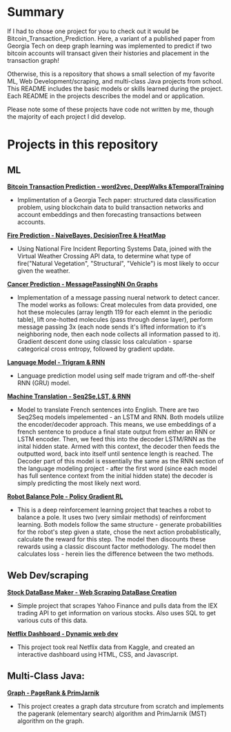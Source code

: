 # Summary

 If I had to chose one project for you to check out it would be Bitcoin_Transaction_Prediction. Here, a variant of a published paper from Georgia Tech on deep graph learning was implemented to predict if two bitcoin accounts will transact given their histories and placement in the transaction graph!

Otherwise, this is a repository that shows a small selection of my favorite ML, Web Development/scraping, and multi-class Java projects from school. This README includes the basic models or skills learned during the project. Each README in the projects describes the model and or application. 

Please note some of these projects have code not written by me, though the majority of each project I did develop.

# Projects in this repository

## ML

**[Bitcoin Transaction Prediction - word2vec, DeepWalks &TemporalTraining](https://github.com/MaximoMoyer/Favorite-Projects-During-School/tree/main/Bitcoin_Transaction_Prediction)**

- Implimentation of a Georgia Tech paper: structured data classification problem, using blockchain data to build transaction networks and account embeddings and then forecasting transactions between accounts.

**[Fire Prediction - NaiveBayes, DecisionTree & HeatMap](https://github.com/MaximoMoyer/Favorite-Projects-During-School/tree/main/Fire_Prediction)**

- Using National Fire Incident Reporting Systems Data, joined with the Virtual Weather Crossing API data, to determine what type of fire("Natural Vegetation", "Structural", "Vehicle") is most likely to occur given the weather.

**[Cancer Prediction - MessagePassingNN On Graphs](https://github.com/MaximoMoyer/Favorite-Projects-During-School/tree/main/Cancer_Prediction)**
- Implementation of a message passing nueral network to detect cancer. The model works as follows: Creat molecules from data provided, one hot these molecules (array length 119 for each elemnt in the periodic table), lift one-hotted molecules (pass through dense layer), perform message passing 3x (each node sends it's lifted information to it's neighboring node, then each node collects all information passed to it). Gradient descent done using classic loss calculation - sparse categorical cross entropy, followed by gradient update.

**[Language Model - Trigram & RNN](https://github.com/MaximoMoyer/Favorite-Projects-During-School/tree/main/Language_Model)**
- Language prediction model using self made trigram and off-the-shelf RNN (GRU) model.

**[Machine Translation - Seq2Se,LST, & RNN](https://github.com/MaximoMoyer/Favorite-Projects-During-School/tree/main/Machine_Translation)**
- Model to translate French sentences into English. There are two Seq2Seq models impelemented - an LSTM and RNN. Both models utilize the encoder/decoder approach. This means, we use embeddings of a french sentence to produce a final state output from either an RNN or LSTM encoder. Then, we feed this into the decoder LSTM/RNN as the inital hidden state. Armed with this context, the decoder then feeds the outputted word, back into itself until sentence length is reached. The Decoder part of this model is essentially the same as the RNN section of the language modeling project - after the first word (since each model has full sentence context from the initial hidden state) the decoder is simply predicting the most likely next word.

**[Robot Balance Pole - Policy Gradient RL](https://github.com/MaximoMoyer/Favorite-Projects-During-School/tree/main/Robot_Balance_Pole)**
- This is a deep reinforcement learning project that teaches a robot to balance a pole. It uses two (very similair methods) of reinforcment learning. Both models follow the same structure - generate probabilities for the robot's step given a state, chose the next action probablistically, calculate the reward for this step. The model then discounts these rewards using a classic discount factor methodology. The model then calculates loss - herein lies the difference between the two methods.

## Web Dev/scraping 

**[Stock DataBase Maker - Web Scraping DataBase Creation](https://github.com/MaximoMoyer/Favorite-Projects-During-School/tree/main/Stock_DataBase_Maker)**
- Simple project that scrapes Yahoo Finance and pulls data from the IEX trading API to get information on various stocks. Also uses SQL to get various cuts of this data.

**[Netflix Dashboard - Dynamic web dev](https://github.com/MaximoMoyer/Favorite-Projects-During-School/tree/main/Netflix_Dashboard)**
- This project took real Netflix data from Kaggle, and created an interactive dashboard using HTML, CSS, and Javascript.

## Multi-Class Java:
**[Graph - PageRank & PrimJarnik](https://github.com/MaximoMoyer/Favorite-Projects-During-School/tree/main/Graph_Structure_Creation)**
- This project creates a graph data strcuture from scratch and implements the pagerank (elementary search) algorithm and PrimJarnik (MST) algorithm on the graph.






